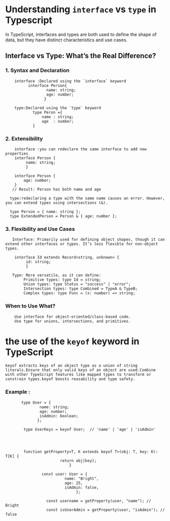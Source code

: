 # Understanding `interface` vs `type` in Typescript
In TypeScript, interfaces and types are both used to define the shape of data, but they have distinct characteristics and use cases.

##  Interface vs Type: What’s the Real Difference?

### 1. Syntax and Declaration
        interface :Declared using the `interface` keyword
              interface Person{
                      name: string;
                      age: number;
                     }

        type:Declared using the `type` keyword  
                type Peron ={
                    name : string;
                    age  : number;
                }           

### 2. Extensibility
        interface :you can redeclare the same interface to add new properties
        interface Person {
             name: string;
             }

        interface Person {
            age: number;
        }
       // Result: Person has both name and age

      type:redeclaring a type with the same name causes an error. However, you can extend types using intersections (&).

      type Person = { name: string };
      type ExtendedPerson = Person & { age: number };

### 3. Flexibility and Use Cases
       Interface: Primarily used for defining object shapes, though it can extend other interfaces or types. It’s less flexible for non-object types.

        interface Id extends Record<string, unknown> {
             id: string;
             }

       Type: More versatile, as it can define:
            Primitive types: type Id = string;
            Union types: type Status = "success" | "error";
            Intersection types: type Combined = TypeA & TypeB;
            Complex types: type Func = (x: number) => string; 


 ###  When to Use What?
        Use interface for object-oriented/class-based code.
        Use type for unions, intersections, and primitives.


# the use of the `keyof` keyword in TypeScript 
    keyof extracts keys of an object type as a union of string literals.Ensure that only valid keys of an object are used.Combine with other TypeScript features like mapped types to transform or constrain types.keyof boosts reusability and type safety.


 ### Example : 
           type User = {
                   name: string;
                   age: number;
                   isAdmin: boolean;
                  };

            type UserKeys = keyof User;  // 'name' | 'age' | 'isAdmin'




            function getProperty<T, K extends keyof T>(obj: T, key: K): T[K] {
                            return obj[key];
                                }

                    const user: User = {
                              name: "Bright",
                              age: 25,
                              isAdmin: false,
                                   };

                      const username = getProperty(user, "name"); // Bright
                      const isUserAdmin = getProperty(user, "isAdmin"); // false

           
         

